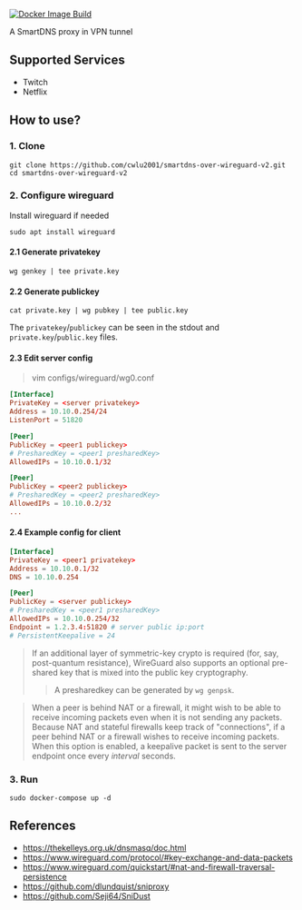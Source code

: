 [![Docker Image Build](https://github.com/cwlu2001/smartdns-over-wireguard-v2/actions/workflows/docker-image.yml/badge.svg)](https://github.com/cwlu2001/smartdns-over-wireguard-v2/actions/workflows/docker-image.yml)

A SmartDNS proxy in VPN tunnel

## Supported Services
- Twitch
- Netflix

## How to use?
### 1. Clone
```
git clone https://github.com/cwlu2001/smartdns-over-wireguard-v2.git
cd smartdns-over-wireguard-v2
```

### 2. Configure wireguard
Install wireguard if needed
```
sudo apt install wireguard
```

#### 2.1 Generate privatekey
```
wg genkey | tee private.key
```

#### 2.2 Generate publickey
```
cat private.key | wg pubkey | tee public.key
```
The `privatekey`/`publickey` can be seen in the stdout and `private.key`/`public.key` files.

#### 2.3 Edit server config
> vim configs/wireguard/wg0.conf

```conf
[Interface]
PrivateKey = <server privatekey>
Address = 10.10.0.254/24
ListenPort = 51820

[Peer]
PublicKey = <peer1 publickey>
# PresharedKey = <peer1 presharedKey>
AllowedIPs = 10.10.0.1/32

[Peer]
PublicKey = <peer2 publickey>
# PresharedKey = <peer2 presharedKey>
AllowedIPs = 10.10.0.2/32
...
```

#### 2.4 Example config for client
```conf
[Interface]
PrivateKey = <peer1 privatekey>
Address = 10.10.0.1/32
DNS = 10.10.0.254

[Peer]
PublicKey = <server publickey>
# PresharedKey = <peer1 presharedKey>
AllowedIPs = 10.10.0.254/32
Endpoint = 1.2.3.4:51820 # server public ip:port
# PersistentKeepalive = 24
```
> If an additional layer of symmetric-key crypto is required (for, say, post-quantum resistance), WireGuard also supports an optional pre-shared key that is mixed into the public key cryptography.
>> A presharedkey can be generated by `wg genpsk`.

> When a peer is behind NAT or a firewall, it might wish to be able to receive incoming packets even when it is not sending any packets. Because NAT and stateful firewalls keep track of "connections", if a peer behind NAT or a firewall wishes to receive incoming packets. When this option is enabled, a keepalive packet is sent to the server endpoint once every *interval* seconds.

### 3. Run
```
sudo docker-compose up -d
```

## References

- https://thekelleys.org.uk/dnsmasq/doc.html
- https://www.wireguard.com/protocol/#key-exchange-and-data-packets
- https://www.wireguard.com/quickstart/#nat-and-firewall-traversal-persistence
- https://github.com/dlundquist/sniproxy
- https://github.com/Seji64/SniDust
